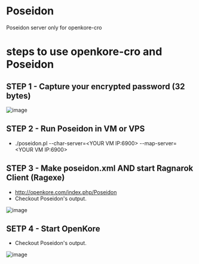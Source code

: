 # Poseidon
Poseidon server only for openkore-cro

# steps to use openkore-cro and Poseidon

## STEP 1 - Capture your encrypted password (32 bytes)
![image](https://github.com/yon2kong/Poseidon/blob/master/doc/password.png)

## STEP 2 - Run Poseidon in VM or VPS
- ./poseidon.pl --char-server=\<YOUR VM IP:6900\> --map-server=\<YOUR VM IP:6900\>

## STEP 3 - Make poseidon.xml AND start Ragnarok Client (Ragexe)
- http://openkore.com/index.php/Poseidon
- Checkout Poseidon's output.

![image](https://github.com/yon2kong/Poseidon/blob/master/doc/poseidon2.png)

## SETP 4 - Start OpenKore
- Checkout Poseidon's output.

![image](https://github.com/yon2kong/Poseidon/blob/master/doc/poseidon3.png)
